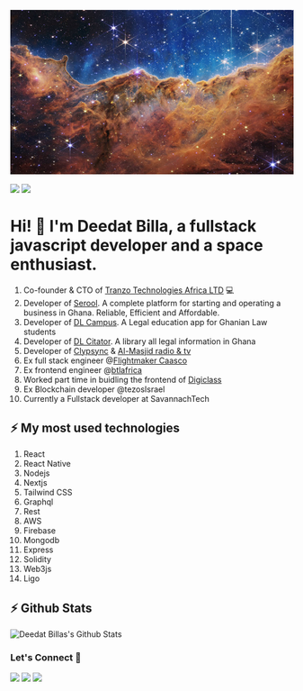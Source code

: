 ![Repository Banner](main_image_star-forming_region_carina_nircam_final-1280.jpg)

[![](https://komarev.com/ghpvc/?username=deedatbilla&color=blue&label=Profile%20Views)](https://github.com/markoDenic/deedatbilla)
[![](https://img.shields.io/github/followers/deedatbilla?label=GitHub%20Followers)](https://github.com/deedatbilla)

# Hi! 👋 I'm Deedat Billa, a fullstack javascript developer and a space enthusiast.
1. Co-founder & CTO of [Tranzo Technologies Africa LTD](https://tranzopay.com) 💻
2. Developer of [Serool](https://serool.com/). A complete platform for starting and operating a business in Ghana. Reliable, Efficient and Affordable.
3. Developer of [DL Campus](https://campus-app-web-lake.vercel.app/). A Legal education app for Ghanian Law students
4. Developer of [DL Citator](https://dl-citator.vercel.app/). A library all legal information in Ghana
5. Developer of [Clypsync](https://priceless-kilby-80e931.netlify.app/) & [Al-Masjid radio & tv](https://play.google.com/store/apps/details?id=com.foreverislamfoundation.app)
6. Ex full stack engineer @[Flightmaker Caasco](https://caasco.io)
7. Ex frontend engineer @[btlafrica](https://btlafrica.com)
8. Worked part time in buidling the frontend of [Digiclass](https://kelemm-digiclass.herokuapp.com/)
9. Ex Blockchain developer @tezosIsrael
10. Currently a Fullstack developer at SavannachTech
## ⚡ My most used technologies
1. React
2. React Native
3. Nodejs
4. Nextjs
5. Tailwind CSS
6. Graphql
7. Rest
8. AWS
9. Firebase
10. Mongodb
11. Express
12. Solidity
13. Web3js
14. Ligo

## ⚡ Github Stats

![Deedat Billas's Github Stats](https://github-readme-stats.vercel.app/api/wakatime?username=deedatbilla&theme=dark)

### Let's Connect 🔗

[![](https://img.shields.io/badge/linkedin-%230077B5.svg?&style=for-the-badge&logo=linkedin&logoColor=white0e76a8)](https://www.linkedin.com/in/deedat-billa-98a62b95)
[![](https://img.shields.io/badge/twitter-%230077B5.svg?&style=for-the-badge&logo=twitter&logoColor=white&color=00acee)](https://twitter.com/deedat5?s=09) 
[![](https://img.shields.io/badge/instagram-%230077B5.svg?&style=for-the-badge&logo=instagram&logoColor=white&color=8a3ab9)](https://www.instagram.com/deedatidriss/)




